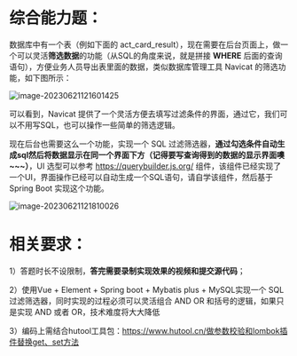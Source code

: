# 综合能力题：

数据库中有一个表（例如下面的 act_card_result），现在需要在后台页面上，做一个可以灵活**筛选数据**的功能（从SQL的角度来说，就是拼接 **WHERE** 后面的查询语句），方便业务人员导出表里面的数据，类似数据库管理工具 Navicat 的筛选功能，如下图所示：

![image-20230621121601425](D:\Github\Adventure\assets\image-20230621121601425.png)

可以看到，Navicat 提供了一个灵活方便去填写过滤条件的界面，通过它，我们可以不用写SQL，也可以操作一些简单的筛选逻辑。

现在后台也需要这么一个功能，实现一个 SQL 过滤筛选器，**通过勾选条件自动生成sql然后将数据显示在同一个界面下方（记得要写查询得到的数据的显示界面噢~~~）**，UI 选型可以参考 https://querybuilder.js.org/ 组件，该组件已经实现了一个UI，界面操作已经可以自动生成一个SQL语句，请自学该组件，然后基于 Spring Boot 实现这个功能。

![image-20230621121810026](D:\Github\Adventure\assets\image-20230621121810026.png)

# 相关要求：

1）答题时长不设限制，**答完需要录制实现效果的视频和提交源代码**；

2）使用Vue + Element + Spring boot + Mybatis plus + MySQL实现一个 SQL 过滤筛选器，同时实现的过程必须可以灵活组合 AND OR 和括号的逻辑，如果只是实现 AND 或者 OR，技术难度将大大降低

3）编码上需结合hutool工具包：https://www.hutool.cn/做参数校验和lombok插件替换get、set方法